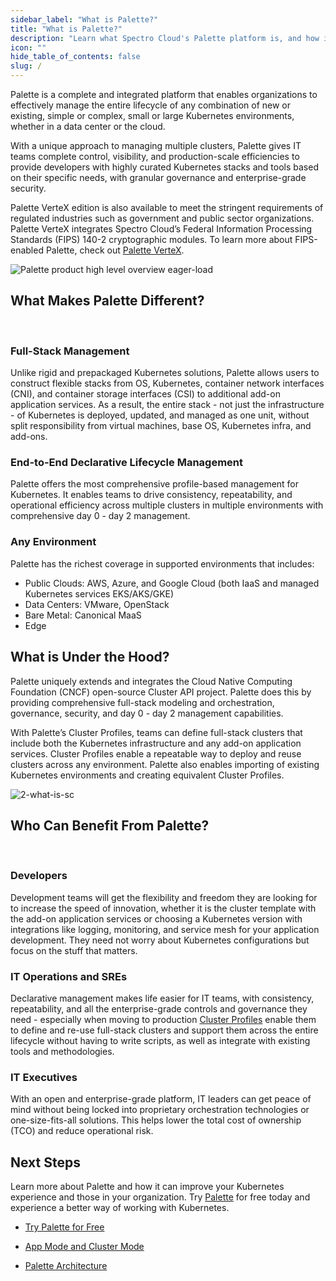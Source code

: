 ```yaml
---
sidebar_label: "What is Palette?"
title: "What is Palette?"
description: "Learn what Spectro Cloud's Palette platform is, and how it reduce the complexities your encounter today with Kubernetes."
icon: ""
hide_table_of_contents: false
slug: /
---
```



Palette is a complete and integrated platform that enables organizations to effectively manage the entire lifecycle of any combination of new or existing, simple or complex, small or large Kubernetes environments, whether in a data center or the cloud.
 
With a unique approach to managing multiple clusters, Palette gives IT teams complete control, visibility, and production-scale efficiencies to provide developers with highly curated Kubernetes stacks and tools based on their specific needs, with granular governance and enterprise-grade security.
 
 Palette VerteX edition is also available to meet the stringent requirements of regulated industries such as government and public sector organizations. Palette VerteX integrates Spectro Cloud’s Federal Information Processing Standards (FIPS) 140-2 cryptographic modules. To learn more about FIPS-enabled Palette, check out [Palette VerteX](../vertex/vertex.md). 
 
![Palette product high level overview eager-load](/docs_introduction_product-overview.png)
 
## What Makes Palette Different?

<br />

 
### Full-Stack Management

Unlike rigid and prepackaged Kubernetes solutions, Palette allows users to construct flexible stacks from OS, Kubernetes, container network interfaces (CNI), and container storage interfaces (CSI) to additional add-on application services. As a result, the entire stack - not just the infrastructure - of Kubernetes is deployed, updated, and managed as one unit, without split responsibility from virtual machines, base OS, Kubernetes infra, and add-ons.
 
### End-to-End Declarative Lifecycle Management

Palette offers the most comprehensive profile-based management for Kubernetes. It enables teams to drive consistency, repeatability, and operational efficiency across multiple clusters in multiple environments with comprehensive day 0 - day 2 management.
 
### Any Environment

Palette has the richest coverage in supported environments that includes:
- Public Clouds: AWS, Azure, and Google Cloud (both IaaS and managed Kubernetes services EKS/AKS/GKE)
- Data Centers: VMware, OpenStack
- Bare Metal: Canonical MaaS
- Edge
 
 
 
## What is Under the Hood?

Palette uniquely extends and integrates the Cloud Native Computing Foundation (CNCF) open-source Cluster API project. Palette does this by providing comprehensive full-stack modeling and orchestration, governance, security, and day 0 - day 2 management capabilities.
 
With Palette’s Cluster Profiles, teams can define full-stack clusters that include both the Kubernetes infrastructure and any add-on application services. Cluster Profiles enable a repeatable way to deploy and reuse clusters across any environment. Palette also enables importing of existing Kubernetes environments and creating equivalent Cluster Profiles.
 
 
![2-what-is-sc](/docs_introduction_palette-components.png)
 
## Who Can Benefit From Palette?


<br />
 

### Developers

Development teams will get the flexibility and freedom they are looking for to increase the speed of innovation, whether it is the cluster template with the add-on application services or choosing a Kubernetes version with integrations like logging, monitoring, and service mesh for your application development. They need not worry about Kubernetes configurations but focus on the stuff that matters.
 
### IT Operations and SREs
 
Declarative management makes life easier for IT teams, with consistency, repeatability, and all the enterprise-grade controls and governance they need - especially when moving to production [Cluster Profiles](/glossary-all#clusterprofile) enable them to define and re-use full-stack clusters and support them across the entire lifecycle without having to write scripts, as well as integrate with existing tools and methodologies.
 
 
### IT Executives
 
With an open and enterprise-grade platform, IT leaders can get peace of mind without being locked into proprietary orchestration technologies or one-size-fits-all solutions. This helps lower the total cost of ownership (TCO) and reduce operational risk.


## Next Steps
Learn more about Palette and how it can improve your Kubernetes experience and those in your organization. Try [Palette](https://console.spectrocloud.com/) for free today and experience a better way of working with Kubernetes. 

- [Try Palette for Free](../getting-started/palette-freemium.md)

- [App Mode and Cluster Mode](palette-modes.md)

- [Palette Architecture](../architecture/architecture-overview.md)
